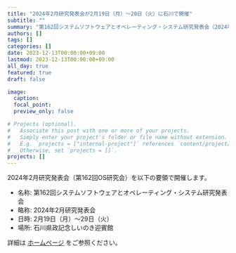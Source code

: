 ```yaml
---
title: "2024年2月研究発表会が2月19日（月）〜20日（火）に石川で開催"
subtitle: ""
summary: "第162回システムソフトウェアとオペレーティング・システム研究発表会（2024年2月研究発表会）が2月19日（月）〜29日（火）に石川県政記念しいのき迎賓館で開催されます。"
authors: []
tags: []
categories: []
date: 2023-12-13T00:00:00+09:00
lastmod: 2023-12-13T00:00:00+09:00
all_day: true
featured: true
draft: false

image:
  caption:
  focal_point:
  preview_only: false

# Projects (optional).
#   Associate this post with one or more of your projects.
#   Simply enter your project's folder or file name without extension.
#   E.g. `projects = ["internal-project"]` references `content/project/deep-learning/index.md`.
#   Otherwise, set `projects = []`.
projects: []
---
```

2024年2月研究発表会（第162回OS研究会）を以下の要領で開催します。

- 名称: 第162回システムソフトウェアとオペレーティング・システム研究発表会
- 略称: 2024年2月研究発表会
- 日時: 2月19日（月）〜29日（火）
- 場所: 石川県政記念しいのき迎賓館

詳細は [ホームページ](/event/sigos2024-02) をご参照ください。
